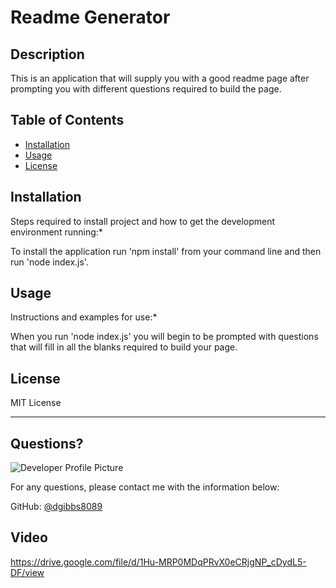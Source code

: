 # Readme Generator
## Description

   This is an application that will supply you with a good readme page after prompting you with different questions required to build
 the page.
## Table of Contents
  * [Installation](#installation)
  * [Usage](#usage)
  * [License](#license)

## Installation

   Steps required to install project and how to get the development environment running:*

   To install the application run 'npm install' from your command line and then run 'node index.js'.

## Usage

   Instructions and examples for use:*

   When you run 'node index.js' you will begin to be prompted with questions that will fill in all the blanks required to build your
page.

## License

 MIT License

  ---

## Questions?

  ![Developer Profile Picture](https://avatars3.githubusercontent.com/u/69257164?v=4)

   For any questions, please contact me with the information below:

   GitHub: [@dgibbs8089](https://api.github.com/users/dgibbs8089)
    
## Video 
    
   https://drive.google.com/file/d/1Hu-MRP0MDqPRvX0eCRjgNP_cDydL5-DF/view
